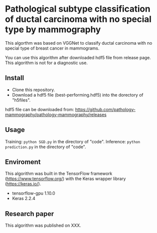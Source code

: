 # Pathological subtype classification of ductal carcinoma with no special type by mammography
This algorthm was based on VGGNet to classify ductal carcinoma with no special type of breast cancer in mammograms.

You can use this algorithm after downloaded hdf5 file from release page.
This algorithm is not for a diagnostic use.

## Install

- Clone this repository.
- Download a hdf5 file (best-performing.hdf5) into the dorectory of "h5files".

hdf5 file can be downloaded from:
https://github.com/pathology-mammography/pathology-mammography/releases


## Usage
Training: `python SGD.py` in the directory of "code". 
Inference: `python prediction.py` in the directory of "code". 

## Enviroment
This algorithm was built in the TensorFlow framework (https://www.tensorflow.org/) with the Keras wrapper library (https://keras.io/).

- tensorflow-gpu 1.10.0
- Keras 2.2.4

## Research paper
This algorithm was published on XXX.

